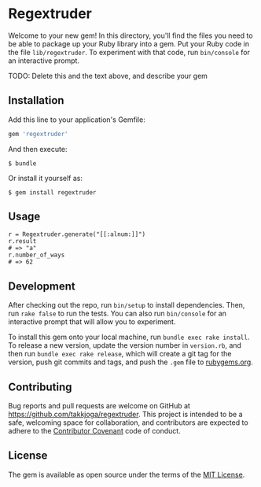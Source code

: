 # Regextruder

Welcome to your new gem! In this directory, you'll find the files you need to be able to package up your Ruby library into a gem. Put your Ruby code in the file `lib/regextruder`. To experiment with that code, run `bin/console` for an interactive prompt.

TODO: Delete this and the text above, and describe your gem

## Installation

Add this line to your application's Gemfile:

```ruby
gem 'regextruder'
```

And then execute:

    $ bundle

Or install it yourself as:

    $ gem install regextruder

## Usage

```
r = Regextruder.generate("[[:alnum:]]")
r.result
# => "a"
r.number_of_ways
# => 62

```

## Development

After checking out the repo, run `bin/setup` to install dependencies. Then, run `rake false` to run the tests. You can also run `bin/console` for an interactive prompt that will allow you to experiment.

To install this gem onto your local machine, run `bundle exec rake install`. To release a new version, update the version number in `version.rb`, and then run `bundle exec rake release`, which will create a git tag for the version, push git commits and tags, and push the `.gem` file to [rubygems.org](https://rubygems.org).

## Contributing

Bug reports and pull requests are welcome on GitHub at https://github.com/takkjoga/regextruder. This project is intended to be a safe, welcoming space for collaboration, and contributors are expected to adhere to the [Contributor Covenant](contributor-covenant.org) code of conduct.


## License

The gem is available as open source under the terms of the [MIT License](http://opensource.org/licenses/MIT).


